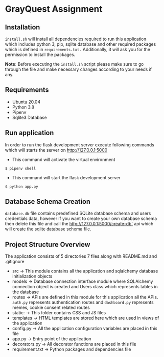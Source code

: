 # GrayQuest Assignment

## Installation
`install.sh` will install all dependencies required to run this application which includes python 3, pip, sqlite database and other required packages which is defined in `requirements.txt.` Additionally, it will ask you for the permission to install the packages.

**Note:** Before executing the `install.sh` script please make sure to go through the file and make necessary changes according to your needs if any.

## Requirements
- Ubuntu 20.04
- Python 3.8
- Pipenv
- Sqlite3 Database

## Run application
In order to run the flask development server execute following commands which will starts the server on http://127.0.0.1:5000

- This command will activate the virtual environment
```
$ pipenv shell
```
- This command will start the flask development server
```
$ python app.py
```

## Database Schema Creation
`database.db` file contains predefined SQLite database schema and users credentials data, however if you want to create your own database schema then delete this file and call the http://127.0.0.1:5000/create-db` api which will create the sqlite database schema file.

## Project Structure Overview
The application consists of 5 directories 7 files along with README.md and .gitignore
- src -> This module contains all the application and sqlalchemy database initialization objects 
- models -> Database connection interface module where SQLAlchemy connection object is created and Users class which 
  represents tables in the database 
- routes -> APIs are defined in this module for this application all the APIs. `auth.py` represents authentication 
  routes and `dashboard.py` represents memes, cookie consent related routes
- static: -> This folder contains CSS and JS files
- templates -> HTML templates are stored here which are used in views of the application
- config.py -> All the application configuration variables are placed in this file
- app.py -> Entry point of the application
- decorators.py -> All decorator functions are placed in this file 
- requirement.txt -> Python packages and dependencies file
